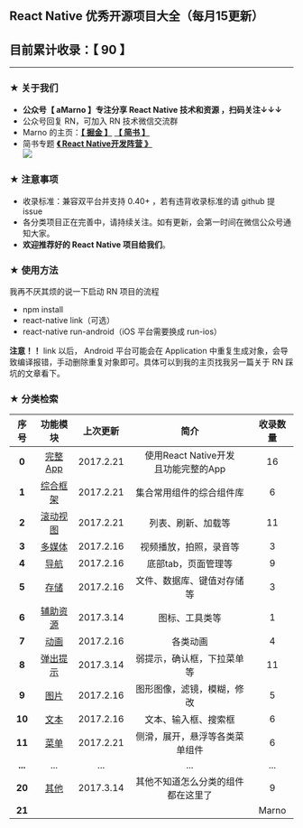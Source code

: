 ## React Native 优秀开源项目大全（每月15更新）
## 目前累计收录：【 90 】
--------

### ★ 关于我们

- **公众号【 aMarno 】专注分享 React Native 技术和资源 ，扫码关注↓↓↓**
- 公众号回复 RN，可加入 RN 技术微信交流群
- Marno 的主页：**[【 掘金 】](https://gold.xitu.io/user/56c1c513c24aa800534e85f3)** **[【 简书 】](http://www.jianshu.com/u/174a09ba6c25)**
- 简书专题 **[《 React Native开发阵营 》](http://www.jianshu.com/c/b4ce1d706d1f)**
</br>![](https://github.com/MarnoDev/react-native-open-project/blob/master/res/QR.jpg)

### ★ 注意事项

- 收录标准：兼容双平台并支持 0.40+ ，若有违背收录标准的请 github 提 issue
- 各分类项目正在完善中，请持续关注。如有更新，会第一时间在微信公众号通知大家。
- **欢迎推荐好的 React Native 项目给我们**。

### ★ 使用方法

我再不厌其烦的说一下启动 RN 项目的流程

- npm install
- react-native link（可选）
- react-native run-android（iOS 平台需要换成 run-ios）

**注意！！** link 以后， Android 平台可能会在 Application 中重复生成对象，会导致编译报错，手动删除重复对象即可。具体可以到我的主页找我另一篇关于 RN 踩坑的文章看下。


### ★ 分类检索

|序号|功能模块|上次更新|简介|收录数量|
|:---:|:---:|:---:|:---:|:---:|
|**0**|[完整App](https://github.com/MarnoDev/react-native-open-project/blob/master/category/00_FullApp.md)|2017.2.21|使用React Native开发</br>且功能完整的App|16|
|**1**|[综合框架](https://github.com/MarnoDev/react-native-open-project/blob/master/category/01_BaseFrame.md)|2017.2.21|集合常用组件的综合组件库|6|
|**2**|[滚动视图](https://github.com/MarnoDev/react-native-open-project/blob/master/category/02_ScrollView.md)|2017.2.21|列表、刷新、加载等|11|
|**3**|[多媒体](https://github.com/MarnoDev/react-native-open-project/blob/master/category/03_Media.md)|2017.2.16|视频播放，拍照，录音等|3|
|**4**|[导航](https://github.com/MarnoDev/react-native-open-project/blob/master/category/04_Navi.md)|2017.2.16|底部tab，页面管理等|9|
|**5**|[存储](https://github.com/MarnoDev/react-native-open-project/blob/master/category/05_Stroage.md)|2017.2.16|文件、数据库、键值对存储等|3|
|**6**|[辅助资源](https://github.com/MarnoDev/react-native-open-project/blob/master/category/06_Utils.md)|2017.3.14|图标、工具类等|1|
|**7**|[动画](https://github.com/MarnoDev/react-native-open-project/blob/master/category/07_Animation.md)|2017.2.16|各类动画|4|
|**8**|[弹出提示](https://github.com/MarnoDev/react-native-open-project/blob/master/category/08_PopUp.md)|2017.3.14|弱提示，确认框，下拉菜单等|11|
|**9**|[图片](https://github.com/MarnoDev/react-native-open-project/blob/master/category/09_Image.md)|2017.2.16|图形图像，滤镜，模糊，修改|5|
|**10**|[文本](https://github.com/MarnoDev/react-native-open-project/blob/master/category/10_Text&Input.md)|2017.2.16|文本、输入框、搜索框|6|
|**11**|[菜单](https://github.com/MarnoDev/react-native-open-project/blob/master/category/11_Menu.md)|2017.2.21|侧滑，展开，悬浮等各类菜单组件|6|
|**...**|...|...|...|...|
|**20**|[其他](https://github.com/MarnoDev/react-native-open-project/blob/master/category/20_Others.md)|2017.3.14|其他不知道怎么分类的组件都在这里了|9|
|**21**||||Marno|
